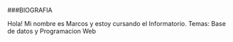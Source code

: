 ###BIOGRAFIA 

Hola! Mi nombre es Marcos y estoy cursando el Informatorio. 
Temas: Base de datos y Programacion Web
